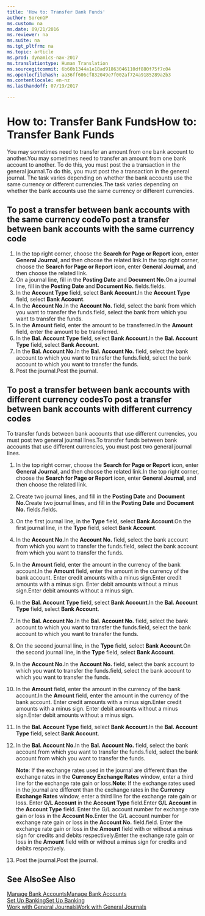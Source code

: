 ```yaml
---
title: 'How to: Transfer Bank Funds'
author: SorenGP
ms.custom: na
ms.date: 09/21/2016
ms.reviewer: na
ms.suite: na
ms.tgt_pltfrm: na
ms.topic: article
ms.prod: dynamics-nav-2017
ms.translationtype: Human Translation
ms.sourcegitcommit: 6b60b1344a1e18ad91863046110df880f75f7c04
ms.openlocfilehash: aa36ff606cf832049e7f002af724a9185289a2b3
ms.contentlocale: en-nz
ms.lasthandoff: 07/19/2017

---
```


# <a name="how-to-transfer-bank-funds"></a><span data-ttu-id="7fc73-102">How to: Transfer Bank Funds</span><span class="sxs-lookup"><span data-stu-id="7fc73-102">How to: Transfer Bank Funds</span></span>
<span data-ttu-id="7fc73-103">You may sometimes need to transfer an amount from one bank account to another.</span><span class="sxs-lookup"><span data-stu-id="7fc73-103">You may sometimes need to transfer an amount from one bank account to another.</span></span> <span data-ttu-id="7fc73-104">To do this, you must post the a transaction in the general journal.</span><span class="sxs-lookup"><span data-stu-id="7fc73-104">To do this, you must post the a transaction in the general journal.</span></span> <span data-ttu-id="7fc73-105">The task varies depending on whether the bank accounts use the same currency or different currencies.</span><span class="sxs-lookup"><span data-stu-id="7fc73-105">The task varies depending on whether the bank accounts use the same currency or different currencies.</span></span>

## <a name="to-post-a-transfer-between-bank-accounts-with-the-same-currency-code"></a><span data-ttu-id="7fc73-106">To post a transfer between bank accounts with the same currency code</span><span class="sxs-lookup"><span data-stu-id="7fc73-106">To post a transfer between bank accounts with the same currency code</span></span>
1. <span data-ttu-id="7fc73-107">In the top right corner, choose the **Search for Page or Report** icon, enter **General Journal**, and then choose the related link.</span><span class="sxs-lookup"><span data-stu-id="7fc73-107">In the top right corner, choose the **Search for Page or Report** icon, enter **General Journal**, and then choose the related link.</span></span>
2. <span data-ttu-id="7fc73-108">On a journal line, fill in the **Posting Date** and **Document No.**</span><span class="sxs-lookup"><span data-stu-id="7fc73-108">On a journal line, fill in the **Posting Date** and **Document No.**</span></span> <span data-ttu-id="7fc73-109">fields.</span><span class="sxs-lookup"><span data-stu-id="7fc73-109">fields.</span></span>
3. <span data-ttu-id="7fc73-110">In the **Account Type** field, select **Bank Account**.</span><span class="sxs-lookup"><span data-stu-id="7fc73-110">In the **Account Type** field, select **Bank Account**.</span></span>
4. <span data-ttu-id="7fc73-111">In the **Account No.**</span><span class="sxs-lookup"><span data-stu-id="7fc73-111">In the **Account No.**</span></span> <span data-ttu-id="7fc73-112">field, select the bank from which you want to transfer the funds.</span><span class="sxs-lookup"><span data-stu-id="7fc73-112">field, select the bank from which you want to transfer the funds.</span></span>
5. <span data-ttu-id="7fc73-113">In the **Amount** field, enter the amount to be transferred.</span><span class="sxs-lookup"><span data-stu-id="7fc73-113">In the **Amount** field, enter the amount to be transferred.</span></span>
6. <span data-ttu-id="7fc73-114">In the **Bal. Account Type** field, select **Bank Account**.</span><span class="sxs-lookup"><span data-stu-id="7fc73-114">In the **Bal. Account Type** field, select **Bank Account**.</span></span>
7. <span data-ttu-id="7fc73-115">In the **Bal. Account No.**</span><span class="sxs-lookup"><span data-stu-id="7fc73-115">In the **Bal. Account No.**</span></span> <span data-ttu-id="7fc73-116">field, select the bank account to which you want to transfer the funds.</span><span class="sxs-lookup"><span data-stu-id="7fc73-116">field, select the bank account to which you want to transfer the funds.</span></span>
8. <span data-ttu-id="7fc73-117">Post the journal.</span><span class="sxs-lookup"><span data-stu-id="7fc73-117">Post the journal.</span></span>

## <a name="to-post-a-transfer-between-bank-accounts-with-different-currency-codes"></a><span data-ttu-id="7fc73-118">To post a transfer between bank accounts with different currency codes</span><span class="sxs-lookup"><span data-stu-id="7fc73-118">To post a transfer between bank accounts with different currency codes</span></span>
<span data-ttu-id="7fc73-119">To transfer funds between bank accounts that use different currencies, you must post two general journal lines.</span><span class="sxs-lookup"><span data-stu-id="7fc73-119">To transfer funds between bank accounts that use different currencies, you must post two general journal lines.</span></span>

1. <span data-ttu-id="7fc73-120">In the top right corner, choose the **Search for Page or Report** icon, enter **General Journal**, and then choose the related link.</span><span class="sxs-lookup"><span data-stu-id="7fc73-120">In the top right corner, choose the **Search for Page or Report** icon, enter **General Journal**, and then choose the related link.</span></span>
2. <span data-ttu-id="7fc73-121">Create two journal lines, and fill in the **Posting Date** and **Document No.**</span><span class="sxs-lookup"><span data-stu-id="7fc73-121">Create two journal lines, and fill in the **Posting Date** and **Document No.**</span></span> <span data-ttu-id="7fc73-122">fields.</span><span class="sxs-lookup"><span data-stu-id="7fc73-122">fields.</span></span>
3. <span data-ttu-id="7fc73-123">On the first journal line, in the **Type** field, select **Bank Account**.</span><span class="sxs-lookup"><span data-stu-id="7fc73-123">On the first journal line, in the **Type** field, select **Bank Account**.</span></span>
4. <span data-ttu-id="7fc73-124">In the **Account No.**</span><span class="sxs-lookup"><span data-stu-id="7fc73-124">In the **Account No.**</span></span> <span data-ttu-id="7fc73-125">field, select the bank account from which you want to transfer the funds.</span><span class="sxs-lookup"><span data-stu-id="7fc73-125">field, select the bank account from which you want to transfer the funds.</span></span>
5. <span data-ttu-id="7fc73-126">In the **Amount** field, enter the amount in the currency of the bank account.</span><span class="sxs-lookup"><span data-stu-id="7fc73-126">In the **Amount** field, enter the amount in the currency of the bank account.</span></span> <span data-ttu-id="7fc73-127">Enter credit amounts with a minus sign.</span><span class="sxs-lookup"><span data-stu-id="7fc73-127">Enter credit amounts with a minus sign.</span></span> <span data-ttu-id="7fc73-128">Enter debit amounts without a minus sign.</span><span class="sxs-lookup"><span data-stu-id="7fc73-128">Enter debit amounts without a minus sign.</span></span>
6. <span data-ttu-id="7fc73-129">In the **Bal. Account Type** field, select **Bank Account**.</span><span class="sxs-lookup"><span data-stu-id="7fc73-129">In the **Bal. Account Type** field, select **Bank Account**.</span></span>
7. <span data-ttu-id="7fc73-130">In the **Bal. Account No.**</span><span class="sxs-lookup"><span data-stu-id="7fc73-130">In the **Bal. Account No.**</span></span> <span data-ttu-id="7fc73-131">field, select the bank account to which you want to transfer the funds.</span><span class="sxs-lookup"><span data-stu-id="7fc73-131">field, select the bank account to which you want to transfer the funds.</span></span>
8. <span data-ttu-id="7fc73-132">On the second journal line, in the **Type** field, select **Bank Account**.</span><span class="sxs-lookup"><span data-stu-id="7fc73-132">On the second journal line, in the **Type** field, select **Bank Account**.</span></span>
9. <span data-ttu-id="7fc73-133">In the **Account No.**</span><span class="sxs-lookup"><span data-stu-id="7fc73-133">In the **Account No.**</span></span> <span data-ttu-id="7fc73-134">field, select the bank account to which you want to transfer the funds.</span><span class="sxs-lookup"><span data-stu-id="7fc73-134">field, select the bank account to which you want to transfer the funds.</span></span>
10. <span data-ttu-id="7fc73-135">In the **Amount** field, enter the amount in the currency of the bank account.</span><span class="sxs-lookup"><span data-stu-id="7fc73-135">In the **Amount** field, enter the amount in the currency of the bank account.</span></span> <span data-ttu-id="7fc73-136">Enter credit amounts with a minus sign.</span><span class="sxs-lookup"><span data-stu-id="7fc73-136">Enter credit amounts with a minus sign.</span></span> <span data-ttu-id="7fc73-137">Enter debit amounts without a minus sign.</span><span class="sxs-lookup"><span data-stu-id="7fc73-137">Enter debit amounts without a minus sign.</span></span>
11. <span data-ttu-id="7fc73-138">In the **Bal. Account Type** field, select **Bank Account**.</span><span class="sxs-lookup"><span data-stu-id="7fc73-138">In the **Bal. Account Type** field, select **Bank Account**.</span></span>  
12. <span data-ttu-id="7fc73-139">In the **Bal. Account No.**</span><span class="sxs-lookup"><span data-stu-id="7fc73-139">In the **Bal. Account No.**</span></span> <span data-ttu-id="7fc73-140">field, select the bank account from which you want to transfer the funds.</span><span class="sxs-lookup"><span data-stu-id="7fc73-140">field, select the bank account from which you want to transfer the funds.</span></span>

    <span data-ttu-id="7fc73-141">**Note**: If the exchange rates used in the journal are different than the exchange rates in the **Currency Exchange Rates** window, enter a third line for the exchange rate gain or loss.</span><span class="sxs-lookup"><span data-stu-id="7fc73-141">**Note**: If the exchange rates used in the journal are different than the exchange rates in the **Currency Exchange Rates** window, enter a third line for the exchange rate gain or loss.</span></span> <span data-ttu-id="7fc73-142">Enter **G/L Account** in the **Account Type** field.</span><span class="sxs-lookup"><span data-stu-id="7fc73-142">Enter **G/L Account** in the **Account Type** field.</span></span> <span data-ttu-id="7fc73-143">Enter the G/L account number for exchange rate gain or loss in the **Account No.**</span><span class="sxs-lookup"><span data-stu-id="7fc73-143">Enter the G/L account number for exchange rate gain or loss in the **Account No.**</span></span> <span data-ttu-id="7fc73-144">field.</span><span class="sxs-lookup"><span data-stu-id="7fc73-144">field.</span></span> <span data-ttu-id="7fc73-145">Enter the exchange rate gain or loss in the **Amount** field with or without a minus sign for credits and debits respectively.</span><span class="sxs-lookup"><span data-stu-id="7fc73-145">Enter the exchange rate gain or loss in the **Amount** field with or without a minus sign for credits and debits respectively.</span></span>
13. <span data-ttu-id="7fc73-146">Post the journal.</span><span class="sxs-lookup"><span data-stu-id="7fc73-146">Post the journal.</span></span>

## <a name="see-also"></a><span data-ttu-id="7fc73-147">See Also</span><span class="sxs-lookup"><span data-stu-id="7fc73-147">See Also</span></span>  
[<span data-ttu-id="7fc73-148">Manage Bank Accounts</span><span class="sxs-lookup"><span data-stu-id="7fc73-148">Manage Bank Accounts</span></span>](bank-manage-bank-accounts.md)  
[<span data-ttu-id="7fc73-149">Set Up Banking</span><span class="sxs-lookup"><span data-stu-id="7fc73-149">Set Up Banking</span></span>](bank-setup-banking.md)  
[<span data-ttu-id="7fc73-150">Work with General Journals</span><span class="sxs-lookup"><span data-stu-id="7fc73-150">Work with General Journals</span></span>](ui-work-general-journals.md)

